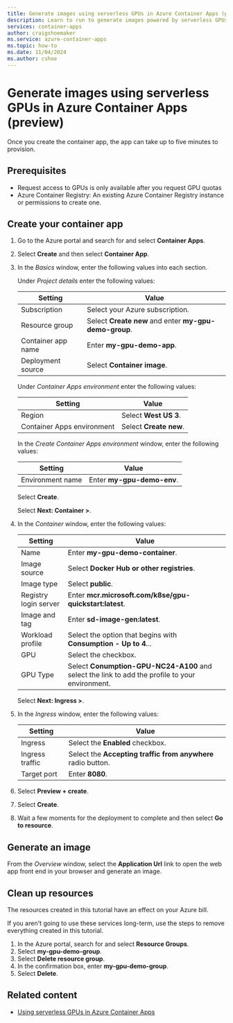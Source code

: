 ```yaml
---
title: Generate images using serverless GPUs in Azure Container Apps (preview)
description: Learn to run to generate images powered by serverless GPUs in Azure Container Apps.
services: container-apps
author: craigshoemaker
ms.service: azure-container-apps
ms.topic: how-to
ms.date: 11/04/2024
ms.author: cshoe
---
```


# Generate images using serverless GPUs in Azure Container Apps (preview)

Once you create the container app, the app can take up to five minutes to provision.

## Prerequisites

- Request access to GPUs is only available after you request GPU quotas
- Azure Container Registry: An existing Azure Container Registry instance or permissions to create one.

## Create your container app

1. Go to the Azure portal and search for and select **Container Apps**.
1. Select **Create** and then select **Container App**.
1. In the *Basics* window, enter the following values into each section.

    Under *Project details* enter the following values:

    | Setting | Value |
    |---|---|
    | Subscription | Select your Azure subscription. |
    | Resource group | Select **Create new** and enter **my-gpu-demo-group**. |
    | Container app name | Enter **my-gpu-demo-app**. |
    | Deployment source | Select **Container image**. |

    Under *Container Apps environment* enter the following values:

    | Setting | Value |
    |---|---|
    | Region | Select **West US 3**. |
    | Container Apps environment | Select **Create new**. |

    In the *Create Container Apps environment* window, enter the following values:

    | Setting | Value |
    |---|---|
    | Environment name | Enter **my-gpu-demo-env**. |

    Select **Create**.

    Select **Next: Container >**.

1. In the *Container* window, enter the following values:

    | Setting | Value |
    |---|---|
    | Name | Enter **my-gpu-demo-container**. |
    | Image source | Select **Docker Hub or other registries**.  |
    | Image type | Select **public**. |
    | Registry login server | Enter **mcr.microsoft.com/k8se/gpu-quickstart:latest**. |
    | Image and tag | Enter **sd-image-gen:latest**. |
    | Workload profile | Select the option that begins with **Consumption - Up to 4**... |
    | GPU | Select the checkbox. |
    | GPU Type | Select **Conumption-GPU-NC24-A100** and select the link to add the profile to your environment. |

    Select **Next: Ingress >**.

1. In the *Ingress* window, enter the following values:

    | Setting | Value |
    |---|---|
    | Ingress | Select the **Enabled** checkbox. |
    | Ingress traffic | Select the **Accepting traffic from anywhere** radio button. |
    | Target port | Enter **8080**. |

1. Select **Preview + create**.

1. Select **Create**.

1. Wait a few moments for the deployment to complete and then select **Go to resource**.

## Generate an image

From the *Overview* window, select the **Application Url** link to open the web app front end in your browser and generate an image.

## Clean up resources

The resources created in this tutorial have an effect on your Azure bill.

If you aren't going to use these services long-term, use the steps to remove everything created in this tutorial.

1. In the Azure portal, search for and select **Resource Groups**.
1. Select **my-gpu-demo-group**.
1. Select **Delete resource group**.
1. In the confirmation box, enter **my-gpu-demo-group**.
1. Select **Delete**.

## Related content

- [Using serverless GPUs in Azure Container Apps](./gpu-serverless-overview.md)

